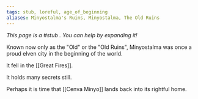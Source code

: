 ```yaml
---
tags: stub, loreful, age_of_beginning
aliases: Minyostalma's Ruins, Minyostalma, The Old Ruins
---
```


*This page is a #stub . You can help by expanding it!*

Known now only as the "Old" or the "Old Ruins", Minyostalma was once a proud elven city in the beginning of the world.

It fell in the [[Great Fires]].

It holds many secrets still.

Perhaps it is time that [[Cenva Minyo]] lands back into its rightful home.